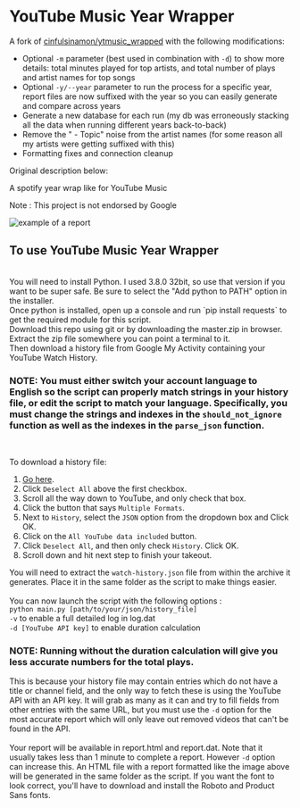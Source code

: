 # YouTube Music Year Wrapper

A fork of <a href="https://github.com/cinfulsinamon/ytmusic_wrapped">cinfulsinamon/ytmusic_wrapped</a> with the following modifications:

* Optional `-m` parameter (best used in combination with `-d`) to show more details: total minutes played for top artists, and total number of plays and artist names for top songs
* Optional `-y/--year` parameter to run the process for a specific year, report files are now suffixed with the year so you can easily generate and compare across years
* Generate a new database for each run (my db was erroneously stacking all the data when running different years back-to-back)
* Remove the " - Topic" noise from the artist names (for some reason all my artists were getting suffixed with this)
* Formatting fixes and connection cleanup


Original description below:

A spotify year wrap like for YouTube Music

Note : This project is not endorsed by Google

![example of a report](https://raw.githubusercontent.com/cinfulsinamon/ytmusic_wrapped/python3/example_report.png)

## To use YouTube Music Year Wrapper
<br>
You will need to install Python. I used 3.8.0 32bit, so use that version if you want to be super safe.
Be sure to select the "Add python to PATH" option in the installer.
<br>
Once python is installed, open up a console and run `pip install requests` to get the required module for this script.
<br>
Download this repo using git or by downloading the master.zip in browser.
<br>
Extract the zip file somewhere you can point a terminal to it.
<br>
Then download a history file from Google My Activity containing your YouTube Watch History.

### NOTE: You must either switch your account language to English so the script can properly match strings in your history file, or edit the script to match your language. Specifically, you must change the strings and indexes in the `should_not_ignore` function as well as the indexes in the `parse_json` function.
<br>

To download a history file: 
1) <a href="https://takeout.google.com/">Go here</a>. 
2) Click `Deselect All` above the first checkbox.
3) Scroll all the way down to YouTube, and only check that box. 
4) Click the button that says `Multiple Formats`.
5) Next to `History`, select the `JSON` option from the dropdown box and Click OK.
6) Click on the `All YouTube data included` button. 
7) Click `Deselect All`, and then only check `History`. Click OK. 
8) Scroll down and hit next step to finish your takeout. 

You will need to extract the `watch-history.json` file from within the archive it generates. Place it in the same folder as the script to make things easier.
<br><br>
You can now launch the script with the following options :
<br>
`python main.py [path/to/your/json/history_file]`
<br>
`-v` to enable a full detailed log in log.dat
<br>
`-d [YouTube API key]` to enable duration calculation
### NOTE: Running without the duration calculation will give you less accurate numbers for the total plays. 
This is because your history file may contain entries which do not have a title or channel field, and the only way to fetch these is using the YouTube API with an API key. It will grab as many as it can and try to fill fields from other entries with the same URL, but you must use the `-d` option for the most accurate report which will only leave out removed videos that can't be found in the API.
<br>
<br>
Your report will be available in report.html and report.dat. Note that it usually takes less than 1 minute to complete a report. However `-d` option can increase this.
An HTML file with a report formatted like the image above will be generated in the same folder as the script.
If you want the font to look correct, you'll have to download and install the Roboto and Product Sans fonts.
